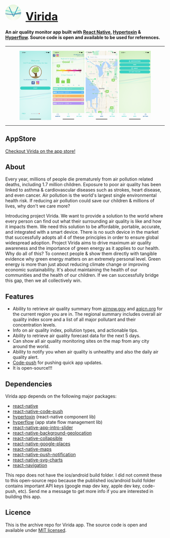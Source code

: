 <p align="left">
    <img width="10%" height="10%" style="border-radius: 60px" src="assets/logos/app-logo.png">
    <a style="font-weight: bold; font-size: 250%; margin-left: 10px" href = "https://github.com/tuantle/virida-air-quality-monitor-app">Virida</a>
</p>

#### An air quality monitor app built with [React Native](https://facebook.github.io/react-native/), [Hypertoxin](https://github.com/tuantle/hypertoxin/) & [Hyperflow](https://github.com/tuantle/hyperflow). Source code is open and available to be used for references.

* * *

<p align="center">
   <img width="20%" height="20%" src="/assets/screenshots/iphone-xs-max-1.png">
   <img width="20%" height="20%" src="/assets/screenshots/iphone-xs-max-2.png">
   <img width="20%" height="20%" src="/assets/screenshots/iphone-xs-max-3.png">
   <img width="20%" height="20%" src="/assets/screenshots/iphone-xs-max-4.png">
</p>

* * *

## AppStore

[Checkout Virida on the app store!](https://apps.apple.com/us/app/virida/id1315223443?ls=1)

## About

Every year, millions of people die prematurely from air pollution related deaths, including 1.7 million children. Exposure to poor air quality has been linked to asthma & cardiovascular diseases such as strokes, heart disease, and even cancer. Air pollution is the world's largest single environmental health risk. If reducing air pollution could save our children & millions of lives, why don't we care more?

Introducing project Virida. We want to provide a solution to the world where every person can find out what their surrounding air quality is like and how it impacts them. We need this solution to be affordable, portable, accurate, and integrated with a smart device. There is no such device in the market that successfully adopts all 4 of these principles in order to ensure global widespread adoption. Project Virida aims to drive maximum air quality awareness and the importance of green energy as it applies to our health.
Why do all of this? To connect people & show them directly with tangible evidence why green energy matters on an extremely personal level. Green energy is more than just about reducing climate change or improving economic sustainability. It's about maintaining the health of our communities and the health of our children. If we can successfully bridge this gap, then we all collectively win.

## Features
-   Ability to retrieve air quality summary from [airnow.gov](https://airnow.gov) and [aqicn.org](aqicn.org) for the current region you are in. The regional summary includes overall air quality index score and a list of all major pollutant and their concentration levels.
-   Info on air quality index, pollution types, and actionable tips.
-   Ability to retrieve air quality forecast data for the next 5 days.
-   Can show all air quality monitoring sites on the map from any city around the world.
-   Ability to notify you when air quality is unhealthy and also the daily air quality alert.
-   [Code-push](https://microsoft.github.io/code-push/) for pushing quick app updates.
-   It is open-source!!!

## Dependencies

Virida app depends on the following major packages:
-   [react-native](https://facebook.github.io/react-native/)
-   [react-native-code-push](https://microsoft.github.io/code-push/)
-   [hypertoxin](https://github.com/tuantle/hypertoxin) (react-native component lib)
-   [hyperflow](https://github.com/tuantle/hyperflow) (app state flow management lib)
-   [react-native-app-intro-slider](https://github.com/Jacse/react-native-app-intro-slider)
-   [react-native-background-geolocation](https://github.com/transistorsoft/react-native-background-geolocation)
-   [react-native-collapsible](https://github.com/oblador/react-native-collapsible)
-   [react-native-google-places](https://github.com/tolu360/react-native-google-places)
-   [react-native-maps](https://github.com/react-native-community/react-native-maps)
-   [react-native-push-notification](https://github.com/zo0r/react-native-push-notification)
-   [react-native-svg-charts](https://github.com/JesperLekland/react-native-svg-charts)
-   [react-navigation](https://github.com/react-navigation/react-navigation)


This repo does not have the ios/android build folder. I did not commit these to this open-source repo because the published ios/android build folder contains important API keys (google map dev key, apple dev key, code-push, etc). Send me a message to get more info if you are interested in building this app.

## Licence

This is the archive repo for Virida app. The source code is open and available under [MIT licensed](./LICENSE).
